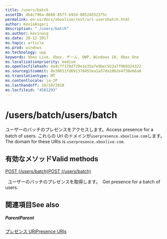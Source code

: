 ```yaml
---
title: /users/batch
assetID: db4c796a-8660-85ff-b92d-085245523f5c
permalink: en-us/docs/xboxlive/rest/uri-usersbatch.html
author: KevinAsgari
description: " /users/batch"
ms.author: kevinasg
ms.date: 20-12-2017
ms.topic: article
ms.prod: windows
ms.technology: uwp
keywords: Xbox Live, Xbox, ゲーム, UWP, Windows 10, Xbox One
ms.localizationpriority: medium
ms.openlocfilehash: 4a4c7f178d729e1e35a7e9bec922a7f969324322
ms.sourcegitcommit: 8e30651fd691378455ea1a57da10b2e4f50e66a0
ms.translationtype: MT
ms.contentlocale: ja-JP
ms.lasthandoff: 10/10/2018
ms.locfileid: "4501293"
---
```

# <a name="usersbatch"></a><span data-ttu-id="d3692-104">/users/batch</span><span class="sxs-lookup"><span data-stu-id="d3692-104">/users/batch</span></span>
<span data-ttu-id="d3692-105">ユーザーのバッチのプレゼンスをアクセスします。</span><span class="sxs-lookup"><span data-stu-id="d3692-105">Access presence for a batch of users.</span></span> <span data-ttu-id="d3692-106">これらの Uri のドメインが`userpresence.xboxlive.com`します。</span><span class="sxs-lookup"><span data-stu-id="d3692-106">The domain for these URIs is `userpresence.xboxlive.com`.</span></span>
  
<a id="ID4EV"></a>

 
## <a name="valid-methods"></a><span data-ttu-id="d3692-107">有効なメソッド</span><span class="sxs-lookup"><span data-stu-id="d3692-107">Valid methods</span></span>

[<span data-ttu-id="d3692-108">POST (/users/batch)</span><span class="sxs-lookup"><span data-stu-id="d3692-108">POST (/users/batch)</span></span>](uri-usersbatchpost.md)

<span data-ttu-id="d3692-109">&nbsp;&nbsp;ユーザーのバッチのプレゼンスを取得します。</span><span class="sxs-lookup"><span data-stu-id="d3692-109">&nbsp;&nbsp;Get presence for a batch of users.</span></span>
 
<a id="ID4E6"></a>

 
## <a name="see-also"></a><span data-ttu-id="d3692-110">関連項目</span><span class="sxs-lookup"><span data-stu-id="d3692-110">See also</span></span>
 
<a id="ID4EBB"></a>

 
##### <a name="parent"></a><span data-ttu-id="d3692-111">Parent</span><span class="sxs-lookup"><span data-stu-id="d3692-111">Parent</span></span> 

[<span data-ttu-id="d3692-112">プレゼンス URI</span><span class="sxs-lookup"><span data-stu-id="d3692-112">Presence URIs</span></span>](atoc-reference-presence.md)

   